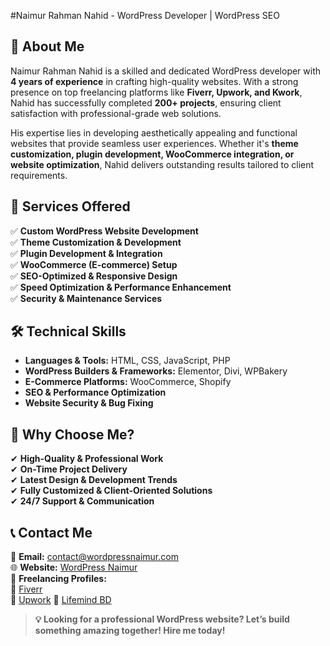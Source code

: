 #Naimur Rahman Nahid - WordPress Developer | WordPress SEO

## 📌 About Me
Naimur Rahman Nahid is a skilled and dedicated WordPress developer with **4 years of experience** in crafting high-quality websites. With a strong presence on top freelancing platforms like **Fiverr, Upwork, and Kwork**, Nahid has successfully completed **200+ projects**, ensuring client satisfaction with professional-grade web solutions.

His expertise lies in developing aesthetically appealing and functional websites that provide seamless user experiences. Whether it's **theme customization, plugin development, WooCommerce integration, or website optimization**, Nahid delivers outstanding results tailored to client requirements.

## 🎯 Services Offered
✅ **Custom WordPress Website Development**  
✅ **Theme Customization & Development**  
✅ **Plugin Development & Integration**  
✅ **WooCommerce (E-commerce) Setup**  
✅ **SEO-Optimized & Responsive Design**  
✅ **Speed Optimization & Performance Enhancement**  
✅ **Security & Maintenance Services**  

## 🛠️ Technical Skills
- **Languages & Tools:** HTML, CSS, JavaScript, PHP  
- **WordPress Builders & Frameworks:** Elementor, Divi, WPBakery  
- **E-Commerce Platforms:** WooCommerce, Shopify  
- **SEO & Performance Optimization**  
- **Website Security & Bug Fixing**  

## 🚀 Why Choose Me?
✔ **High-Quality & Professional Work**  
✔ **On-Time Project Delivery**  
✔ **Latest Design & Development Trends**  
✔ **Fully Customized & Client-Oriented Solutions**  
✔ **24/7 Support & Communication**  

## 📞 Contact Me
📧 **Email:** contact@wordpressnaimur.com  
🌐 **Website:** [WordPress Naimur](https://wordpressnaimur.com)  
💼 **Freelancing Profiles:**  
🔹 [Fiverr](https://www.fiverr.com/wordpressnaimur)  
🔹 [Upwork]([https://www.upwork.com/](https://www.upwork.com/freelancers/~01f469b3013785c827))  
🔹 [Lifemind BD](https://www.lifemindbd.com/)  

> **💡 Looking for a professional WordPress website? Let’s build something amazing together! Hire me today!**
